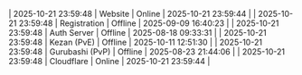 | 2025-10-21 23:59:48 | Website | Online | 2025-10-21 23:59:44 |
| 2025-10-21 23:59:48 | Registration | Offline | 2025-09-09 16:40:23 |
| 2025-10-21 23:59:48 | Auth Server | Offline | 2025-08-18 09:33:31 |
| 2025-10-21 23:59:48 | Kezan (PvE) | Offline | 2025-10-11 12:51:30 |
| 2025-10-21 23:59:48 | Gurubashi (PvP) | Offline | 2025-08-23 21:44:06 |
| 2025-10-21 23:59:48 | Cloudflare | Online | 2025-10-21 23:59:44 |
